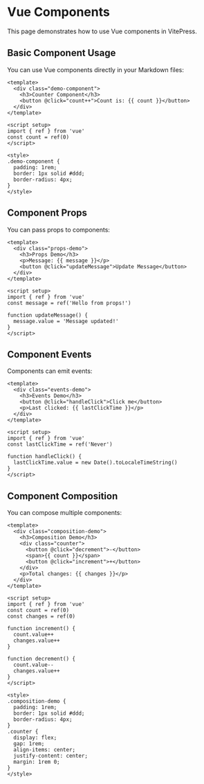 # Vue Components

This page demonstrates how to use Vue components in VitePress.

## Basic Component Usage

You can use Vue components directly in your Markdown files:

```vue
<template>
  <div class="demo-component">
    <h3>Counter Component</h3>
    <button @click="count++">Count is: {{ count }}</button>
  </div>
</template>

<script setup>
import { ref } from 'vue'
const count = ref(0)
</script>

<style>
.demo-component {
  padding: 1rem;
  border: 1px solid #ddd;
  border-radius: 4px;
}
</style>
```

## Component Props

You can pass props to components:

```vue
<template>
  <div class="props-demo">
    <h3>Props Demo</h3>
    <p>Message: {{ message }}</p>
    <button @click="updateMessage">Update Message</button>
  </div>
</template>

<script setup>
import { ref } from 'vue'
const message = ref('Hello from props!')

function updateMessage() {
  message.value = 'Message updated!'
}
</script>
```

## Component Events

Components can emit events:

```vue
<template>
  <div class="events-demo">
    <h3>Events Demo</h3>
    <button @click="handleClick">Click me</button>
    <p>Last clicked: {{ lastClickTime }}</p>
  </div>
</template>

<script setup>
import { ref } from 'vue'
const lastClickTime = ref('Never')

function handleClick() {
  lastClickTime.value = new Date().toLocaleTimeString()
}
</script>
```

## Component Composition

You can compose multiple components:

```vue
<template>
  <div class="composition-demo">
    <h3>Composition Demo</h3>
    <div class="counter">
      <button @click="decrement">-</button>
      <span>{{ count }}</span>
      <button @click="increment">+</button>
    </div>
    <p>Total changes: {{ changes }}</p>
  </div>
</template>

<script setup>
import { ref } from 'vue'
const count = ref(0)
const changes = ref(0)

function increment() {
  count.value++
  changes.value++
}

function decrement() {
  count.value--
  changes.value++
}
</script>

<style>
.composition-demo {
  padding: 1rem;
  border: 1px solid #ddd;
  border-radius: 4px;
}
.counter {
  display: flex;
  gap: 1rem;
  align-items: center;
  justify-content: center;
  margin: 1rem 0;
}
</style>
``` 